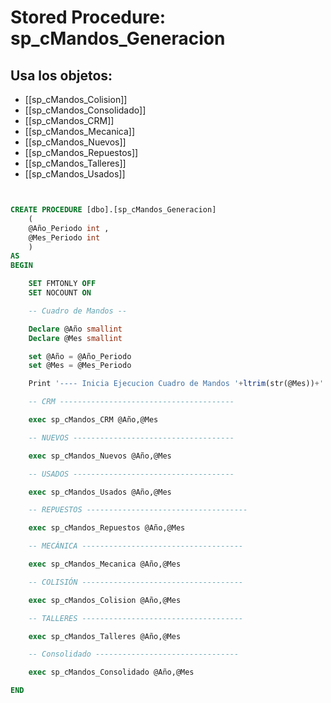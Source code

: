 # Stored Procedure: sp_cMandos_Generacion

## Usa los objetos:
- [[sp_cMandos_Colision]]
- [[sp_cMandos_Consolidado]]
- [[sp_cMandos_CRM]]
- [[sp_cMandos_Mecanica]]
- [[sp_cMandos_Nuevos]]
- [[sp_cMandos_Repuestos]]
- [[sp_cMandos_Talleres]]
- [[sp_cMandos_Usados]]

```sql


CREATE PROCEDURE [dbo].[sp_cMandos_Generacion] 
	(
	@Año_Periodo int ,
	@Mes_Periodo int 
	)
AS
BEGIN

	SET FMTONLY OFF
	SET NOCOUNT ON

	-- Cuadro de Mandos --

	Declare @Año smallint
	Declare @Mes smallint

	set @Año = @Año_Periodo
	set @Mes = @Mes_Periodo

	Print '---- Inicia Ejecucion Cuadro de Mandos '+ltrim(str(@Mes))+' '+ltrim(str(@Año)) + ' ---- '

	-- CRM ---------------------------------------

	exec sp_cMandos_CRM @Año,@Mes

	-- NUEVOS ------------------------------------

	exec sp_cMandos_Nuevos @Año,@Mes

	-- USADOS ------------------------------------

	exec sp_cMandos_Usados @Año,@Mes

	-- REPUESTOS ------------------------------------

	exec sp_cMandos_Repuestos @Año,@Mes

	-- MECÁNICA ------------------------------------

	exec sp_cMandos_Mecanica @Año,@Mes

	-- COLISIÓN ------------------------------------

	exec sp_cMandos_Colision @Año,@Mes

	-- TALLERES ------------------------------------

	exec sp_cMandos_Talleres @Año,@Mes

	-- Consolidado --------------------------------

	exec sp_cMandos_Consolidado @Año,@Mes

END

```

